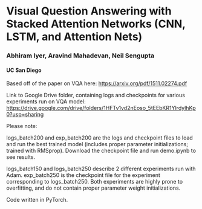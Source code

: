 # Visual Question Answering with Stacked Attention Networks (CNN, LSTM, and Attention Nets)
### Abhiram Iyer, Aravind Mahadevan, Neil Sengupta
#### UC San Diego

Based off of the paper on VQA here: https://arxiv.org/pdf/1511.02274.pdf

Link to Google Drive folder, containing logs and checkpoints for various experiments run on VQA model:
https://drive.google.com/drive/folders/1HFTv1vd2nEoso_5tEEbKR1YlrdylhKp0?usp=sharing

Please note:

logs_batch200 and exp_batch200 are the logs and checkpoint files to load and run the best trained model (includes proper parameter initializations; trained with RMSprop). Download the checkpoint file and run demo.ipynb to see results. 

logs_batch150 and logs_batch250 describe 2 different experiments run with Adam. exp_batch250 is the checkpoint file for the experiment corresponding to logs_batch250. Both experiments are highly prone to overfitting, and do not contain proper parameter weight initializations.

Code written in PyTorch.
